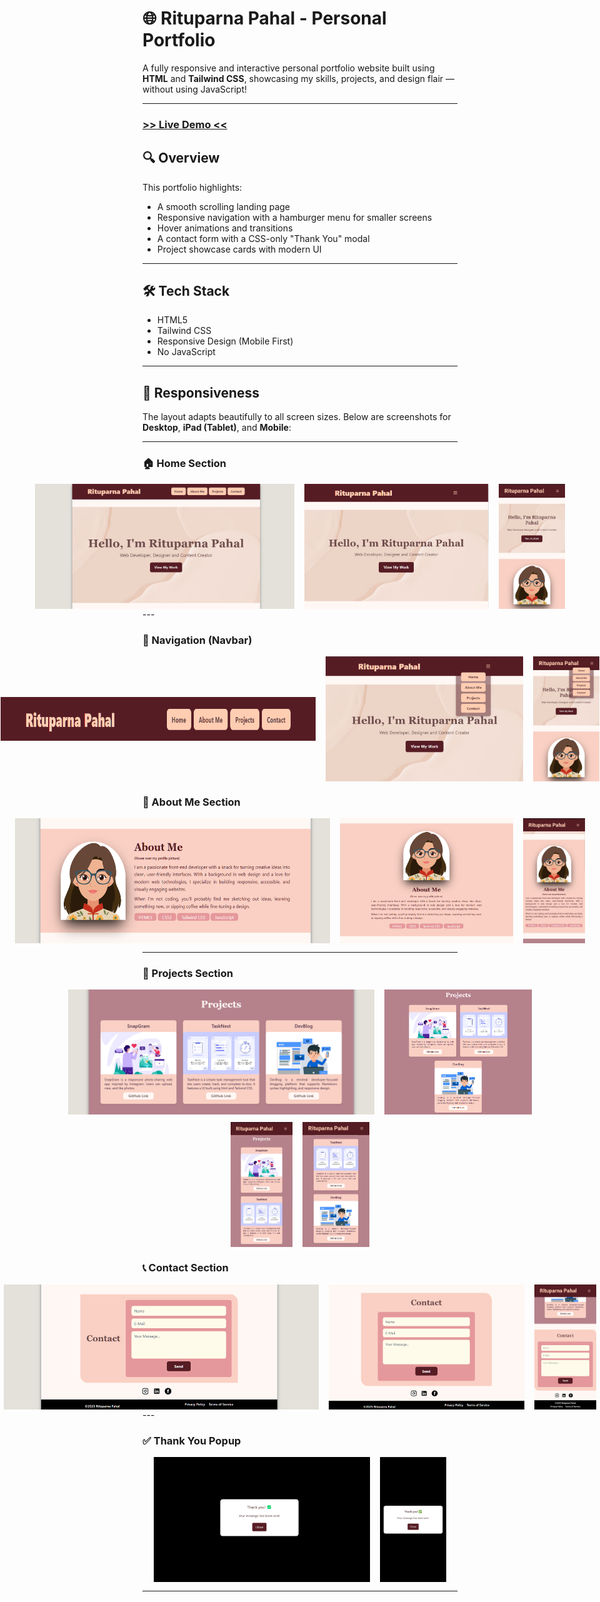 # 🌐 Rituparna Pahal - Personal Portfolio

A fully responsive and interactive personal portfolio website built using **HTML** and **Tailwind CSS**, showcasing my skills, projects, and design flair — without using JavaScript!

---
### [**>> Live Demo <<**](https://rituparna-pahal.github.io/Portfolio/)

## 🔍 Overview

This portfolio highlights:
- A smooth scrolling landing page
- Responsive navigation with a hamburger menu for smaller screens
- Hover animations and transitions
- A contact form with a CSS-only "Thank You" modal
- Project showcase cards with modern UI

---

## 🛠️ Tech Stack

- HTML5
- Tailwind CSS
- Responsive Design (Mobile First)
- No JavaScript

---

## 📱 Responsiveness

The layout adapts beautifully to all screen sizes. Below are screenshots for **Desktop**, **iPad (Tablet)**, and **Mobile**:

---

### 🏠 Home Section

<div style="display: flex; gap: 16px; justify-content: center; align-items: center;"> <img src="https://github.com/Rituparna-Pahal/Portfolio/blob/main/screenshots/Desktop-Home.png?raw=true" alt="Desktop" height="200"> <img src="https://github.com/Rituparna-Pahal/Portfolio/blob/main/screenshots/ipad-home.png?raw=true" alt="iPad" height="200"> <img src="https://github.com/Rituparna-Pahal/Portfolio/blob/main/screenshots/mobile-home.jpeg?raw=true" alt="Mobile" height="200"> </div>
---

### 🍔 Navigation (Navbar)

<div style="display: flex; gap: 16px; justify-content: center; align-items: center;"> <img src="https://github.com/Rituparna-Pahal/Portfolio/blob/main/screenshots/Desktop-Navbar.png?raw=true" alt="Navbar - Desktop" height="70"> <img src="https://github.com/Rituparna-Pahal/Portfolio/blob/main/screenshots/ipad-navbar.png?raw=true" alt="Navbar - iPad" height="200"> <img src="https://github.com/Rituparna-Pahal/Portfolio/blob/main/screenshots/mobile-navbar.jpeg?raw=true" alt="Navbar - Mobile" height="200"> </div>

### 👤 About Me Section

<div style="display: flex; gap: 16px; justify-content: center; align-items: center;"> <img src="https://github.com/Rituparna-Pahal/Portfolio/blob/main/screenshots/Desktop-AboutMe.png?raw=true" alt="About Me - Desktop" height="200"> <img src="https://github.com/Rituparna-Pahal/Portfolio/blob/main/screenshots/ipad-AboutMe.png?raw=true" alt="About Me - iPad" height="200"> <img src="https://github.com/Rituparna-Pahal/Portfolio/blob/main/screenshots/mobile-aboutme.jpeg?raw=true" alt="About Me - Mobile" height="200"> </div>

---

### 📂 Projects Section 

<div style="display: flex; gap: 16px; justify-content: center; align-items: center;"> <img src="https://github.com/Rituparna-Pahal/Portfolio/blob/main/screenshots/Desktop-Projects.png?raw=true" alt="Projects - Desktop" height="200"> <img src="https://github.com/Rituparna-Pahal/Portfolio/blob/main/screenshots/ipad-projects.png?raw=true" alt="Projects - iPad" height="200"> </div> <div style="display: flex; gap: 16px; justify-content: center; align-items: center; margin-top: 12px;"> <img src="https://github.com/Rituparna-Pahal/Portfolio/blob/main/screenshots/mobile-projects-1.jpeg?raw=true" alt="Projects - Mobile 1" height="200"> <img src="https://github.com/Rituparna-Pahal/Portfolio/blob/main/screenshots/mobile-projects-2.jpeg?raw=true" alt="Projects - Mobile 2" height="200"> </div>

### 📞 Contact Section

<div style="display: flex; gap: 16px; justify-content: center; align-items: center;"> <img src="https://github.com/Rituparna-Pahal/Portfolio/blob/main/screenshots/Desktop-Contacts.png?raw=true" alt="Contact - Desktop" height="200"> <img src="https://github.com/Rituparna-Pahal/Portfolio/blob/main/screenshots/ipad-contact.png?raw=true" alt="Contact - iPad" height="200"> <img src="https://github.com/Rituparna-Pahal/Portfolio/blob/main/screenshots/mobile-contact.jpeg?raw=true" alt="Contact - Mobile" height="200"> </div>
---

### ✅ Thank You Popup

<div style="display: flex; gap: 16px; justify-content: center; align-items: center;"> <img src="https://github.com/Rituparna-Pahal/Portfolio/blob/main/screenshots/Desktop-Submit-Popup.png?raw=true" alt="Thank You - Desktop" height="200"> <img src="https://github.com/Rituparna-Pahal/Portfolio/blob/main/screenshots/mobile-thankyou-popup.jpeg?raw=true" alt="Thank You - Mobile" height="200"> </div>

---

